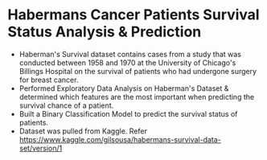 # Habermans Cancer Patients Survival Status Analysis & Prediction
* Haberman's Survival dataset contains cases from a study that was conducted between 1958 and 1970 at the University of Chicago's Billings Hospital on the survival of patients   who had undergone surgery for breast cancer.
* Performed Exploratory Data Analysis on Haberman's Dataset & determined which features are the most important when predicting the survival chance of a patient.
* Built a Binary Classification Model to predict the survival status of patients.
* Dataset was pulled from Kaggle. Refer https://www.kaggle.com/gilsousa/habermans-survival-data-set/version/1
